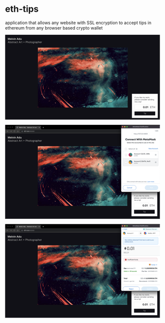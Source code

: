 # eth-tips
application that allows any website with SSL encryption to accept tips in ethereum from any browser based crypto wallet

!["screenshot of application in use"](https://github.com/melvinadu/eth-tips/blob/main/docs/screenshot-1.png)


!["second screenshot of application in use"](https://github.com/melvinadu/eth-tips/blob/main/docs/screenshot-2.png)

!["third screenshot of application in use"](https://github.com/melvinadu/eth-tips/blob/main/docs/screenshot-3.png)

